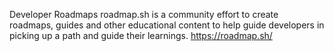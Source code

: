 Developer Roadmaps
roadmap.sh is a community effort to create roadmaps, guides and other educational content to help guide developers in picking up a path and guide their learnings.
https://roadmap.sh/

